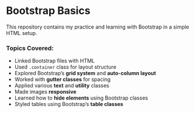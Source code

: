 # Bootstrap Basics

This repository contains my practice and learning with Bootstrap in a simple HTML setup.

### Topics Covered:
- Linked Bootstrap files with HTML
- Used `.container` class for layout structure  
- Explored Bootstrap’s **grid system** and **auto-column layout**
- Worked with **gutter classes** for spacing
- Applied various **text** and **utility** classes
- Made images **responsive**
- Learned how to **hide elements** using Bootstrap classes
- Styled tables using Bootstrap’s **table classes**
